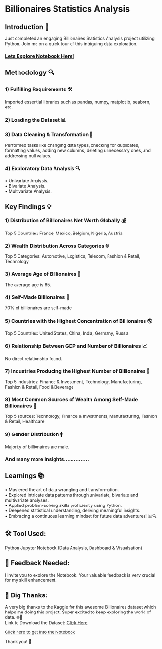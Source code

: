 # Billionaires Statistics Analysis

## Introduction 🚀
Just completed an engaging Billionaires Statistics Analysis project utilizing Python. Join me on a quick tour of this intriguing data exploration.

### [Lets Explore Notebook Here!](https://github.com/Hasan013/Data-Analysis-Python/blob/main/Billionaires%20Statistics%20Analysis/Notebook/Billionaires%20Statistics.ipynb)

## Methodology 🔍
### 1) Fulfilling Requirements 🛠️
Imported essential libraries such as pandas, numpy, matplotlib, seaborn, etc.
### 2) Loading the Dataset 📊
### 3) Data Cleaning & Transformation 🧹
Performed tasks like changing data types, checking for duplicates, formatting values, adding new columns, deleting unnecessary ones, and addressing null values.
### 4) Exploratory Data Analysis 🔍
•	Univariate Analysis.<br>
•	Bivariate Analysis.<br>
•	Multivariate Analysis.

## Key Findings 💡
### 1) Distribution of Billionaires Net Worth Globally 💰
Top 5 Countries: France, Mexico, Belgium, Nigeria, Austria

### 2) Wealth Distribution Across Categories 🌐
Top 5 Categories: Automotive, Logistics, Telecom, Fashion & Retail, Technology

### 3) Average Age of Billionaires 🎂
The average age is 65.

### 4) Self-Made Billionaires 🔄
70% of billionaires are self-made.

### 5) Countries with the Highest Concentration of Billionaires 🌎
Top 5 Countries: United States, China, India, Germany, Russia

### 6) Relationship Between GDP and Number of Billionaires 📈
No direct relationship found.

### 7) Industries Producing the Highest Number of Billionaires 🏢
Top 5 Industries: Finance & Investment, Technology, Manufacturing, Fashion & Retail, Food & Beverage

### 8) Most Common Sources of Wealth Among Self-Made Billionaires 👥
Top 5 sources: Technology, Finance & Investments, Manufacturing, Fashion & Retail, Healthcare

### 9) Gender Distribution 🚹
Majority of billionaires are male.

### And many more Insights……………

## Learnings 📚
•	Mastered the art of data wrangling and transformation.<br>
•	Explored intricate data patterns through univariate, bivariate and multivariate analyses.<br>
•	Applied problem-solving skills proficiently using Python.<br>
•	Deepened statistical understanding, deriving meaningful insights.<br>
•	Embracing a continuous learning mindset for future data adventures! 📊🔍

## 🛠️ Tool Used:
Python Jupyter Notebook (Data Analysis, Dashboard & Visualsation)

## 👀 Feedback Needed:
I invite you to explore the Notebook. Your valuable feedback is very crucial for my skill enhancement.

## 🙌 Big Thanks: 
A very big thanks to the Kaggle for this awesome Billionaires dataset which helps me doing this project. Super excited to keep exploring the world of data. 🌐🍕 <br>
Link to Download the Dataset: 
[Click Here](https://www.kaggle.com/datasets/nelgiriyewithana/billionaires-statistics-dataset/download?datasetVersionNumber=1)

[Click here to get into the Notebook](https://github.com/Hasan013/Data-Analysis-Python/blob/main/Billionaires%20Statistics%20Analysis/Notebook/Billionaires%20Statistics.ipynb)

Thank you! 🚀 

